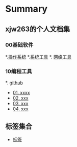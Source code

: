 # Summary

## xjw263的个人文档集
### 00基础软件
*.[操作系统]()
*.[系统工具](02-systool.md)
*. [网络工具](03-networktool.md)

### 10编程工具
*. [github](11-github.md)
* [01. xxxx](01-xxx.md)
* [02. xxx](02-xxx.md)
* [03. xxx](03-xxx.md)
* [04. xxx](04-xxx.md)

## 标签集合

* [标签](tags.md)